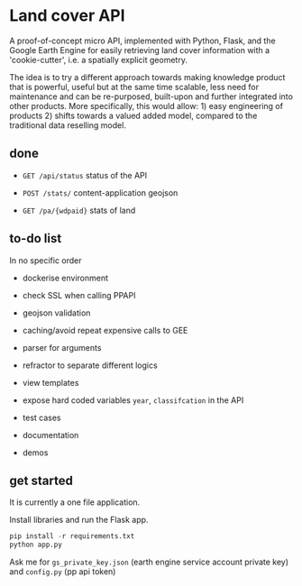 # Land cover API

A proof-of-concept micro API, implemented with Python, Flask, and the Google Earth Engine for easily retrieving land cover information with a 'cookie-cutter', i.e. a spatially explicit geometry.

The idea is to try a different approach towards making knowledge product that is powerful, useful but at the same time scalable, less need for maintenance and can be re-purposed, built-upon and further integrated into other products. More specifically, this would allow: 1) easy engineering of products 2) shifts towards a valued added model, compared to the traditional data reselling model.

## done

- `GET /api/status` status of the API

- `POST /stats/` content-application geojson

- `GET /pa/{wdpaid}` stats of land

## to-do list

In no specific order

- dockerise environment

- check SSL when calling PPAPI

- geojson validation

- caching/avoid repeat expensive calls to GEE

- parser for arguments

- refractor to separate different logics

- view templates

- expose hard coded variables `year`, `classifcation` in the API

- test cases

- documentation

- demos

## get started

It is currently a one file application.

Install libraries and run the Flask app.

```python
pip install -r requirements.txt
python app.py
```

Ask me for `gs_private_key.json` (earth engine service account private key) and `config.py` (pp api token)